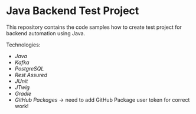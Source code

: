 Java Backend Test Project
==============================
This repository contains the code samples how to create test project for backend automation using Java.

Technologies:
* *Java*
* *Kafka*
* *PostgreSQL*
* *Rest Assured*
* *JUnit*
* *JTwig*
* *Gradle*
* *GitHub Packages* -> need to add GitHub Package user token for correct work!